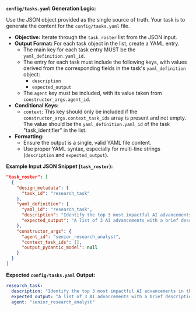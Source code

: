 **`config/tasks.yaml` Generation Logic:**

Use the JSON object provided as the single source of truth. Your task is to generate the content for the `config/tasks.yaml` file.

*   **Objective:** Iterate through the `task_roster` list from the JSON input.
*   **Output Format:** For each task object in the list, create a YAML entry.
    *   The main key for each task entry MUST be the `yaml_definition.yaml_id`.
    *   The entry for each task must include the following keys, with values derived from the corresponding fields in the task's `yaml_definition` object:
        *   `description`
        *   `expected_output`
    *   The `agent` key must be included, with its value taken from `constructor_args.agent_id`.
*   **Conditional Keys:**
    *   `context`: This key should only be included if the `constructor_args.context_task_ids` array is present and not empty. The value should be the `yaml_definition.yaml_id` of the task "task_identifier" in the list.
*   **Formatting:**
    *   Ensure the output is a single, valid YAML file content.
    *   Use proper YAML syntax, especially for multi-line strings (`description` and `expected_output`).

**Example Input JSON Snippet (`task_roster`):**

```json
"task_roster": [
  {
    "design_metadata": {
      "task_id": "research_task"
    },
    "yaml_definition": {
      "yaml_id": "research_task",
      "description": "Identify the top 3 most impactful AI advancements in the last month.",
      "expected_output": "A list of 3 AI advancements with a brief description of each."
    },
    "constructor_args": {
      "agent_id": "senior_research_analyst",
      "context_task_ids": [],
      "output_pydantic_model": null
    }
  }
]
```

**Expected `config/tasks.yaml` Output:**

```yaml
research_task:
  description: "Identify the top 3 most impactful AI advancements in the last month."
  expected_output: "A list of 3 AI advancements with a brief description of each."
  agent: "senior_research_analyst"
```